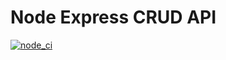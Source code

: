 # Node Express CRUD API

[![node_ci](https://github.com/lsh955/node-express-crud-api/actions/workflows/node_ci.yml/badge.svg?branch=master)](https://github.com/lsh955/node-express-crud-api/actions/workflows/node_ci.yml)